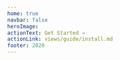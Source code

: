 ```yaml
---
home: true
navbar: false
heroImage: 
actionText: Get Started →
actionLink: views/guide/install.md
footer: 2020
---
```

<ClientOnly>
  <ioc-home/>
</ClientOnly>